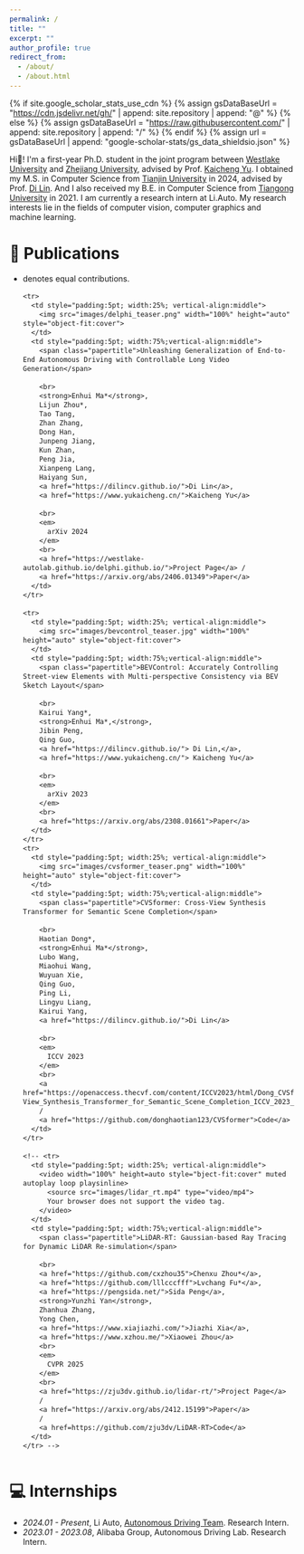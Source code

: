 ```yaml
---
permalink: /
title: ""
excerpt: ""
author_profile: true
redirect_from: 
  - /about/
  - /about.html
---
```


{% if site.google_scholar_stats_use_cdn %}
{% assign gsDataBaseUrl = "https://cdn.jsdelivr.net/gh/" | append: site.repository | append: "@" %}
{% else %}
{% assign gsDataBaseUrl = "https://raw.githubusercontent.com/" | append: site.repository | append: "/" %}
{% endif %}
{% assign url = gsDataBaseUrl | append: "google-scholar-stats/gs_data_shieldsio.json" %}

<span class='anchor' id='about-me'></span>

Hi👋! I'm a first-year Ph.D. student in the joint program between <a href="https://www.westlake.edu.cn/">Westlake University</a> and <a href="https://www.zju.edu.cn/">Zhejiang University</a>, advised by Prof. <a href="https://www.yukaicheng.cn/">Kaicheng Yu</a>. I obtained my M.S. in Computer Science from <a href="http://www.tju.edu.cn/">Tianjin University</a> in 2024, advised by Prof. <a href="https://dilincv.github.io/">Di Lin</a>. And I also received my B.E. in Computer Science from <a href="https://www.tiangong.edu.cn/">Tiangong University</a> in 2021.
I am currently a research intern at Li.Auto. My research interests lie in the fields of computer vision, computer graphics and machine learning. 

<!-- My research interest includes neural machine translation and computer vision. I have published more than 100 papers at the top international AI conferences with total <a href='https://scholar.google.com/citations?user=DhtAFkwAAAAJ'>google scholar citations <strong><span id='total_cit'>260000+</span></strong></a> (You can also use google scholar badge <a href='https://scholar.google.com/citations?user=DhtAFkwAAAAJ'><img src="https://img.shields.io/endpoint?url={{ url | url_encode }}&logo=Google%20Scholar&labelColor=f6f6f6&color=9cf&style=flat&label=citations"></a>). -->


<!-- # 🔥 News
- *2022.02*: &nbsp;🎉🎉 Lorem ipsum dolor sit amet, consectetur adipiscing elit. Vivamus ornare aliquet ipsum, ac tempus justo dapibus sit amet. 
- *2022.02*: &nbsp;🎉🎉 Lorem ipsum dolor sit amet, consectetur adipiscing elit. Vivamus ornare aliquet ipsum, ac tempus justo dapibus sit amet.  -->

# 📝 Publications 
* denotes equal contributions.

  <table style="width:100%;border:0px;border-spacing:0px;border-collapse:separate;margin-right:auto;margin-left:auto;">
    <tbody>

      <tr>
        <td style="padding:5pt; width:25%; vertical-align:middle">
          <img src="images/delphi_teaser.png" width="100%" height="auto" style="object-fit:cover">
        </td>
        <td style="padding:5pt; width:75%;vertical-align:middle">
          <span class="papertitle">Unleashing Generalization of End-to-End Autonomous Driving with Controllable Long Video Generation</span>
          
          <br>
          <strong>Enhui Ma*</strong>,
          Lijun Zhou*,
          Tao Tang,
          Zhan Zhang,
          Dong Han,
          Junpeng Jiang,
          Kun Zhan,
          Peng Jia,
          Xianpeng Lang,
          Haiyang Sun,
          <a href="https://dilincv.github.io/">Di Lin</a>,
          <a href="https://www.yukaicheng.cn/">Kaicheng Yu</a>

          <br>
          <em>
            arXiv 2024
          </em>
          <br>
          <a href="https://westlake-autolab.github.io/delphi.github.io/">Project Page</a> /
          <a href="https://arxiv.org/abs/2406.01349">Paper</a>
        </td>
      </tr>
      
      <tr>
        <td style="padding:5pt; width:25%; vertical-align:middle">
          <img src="images/bevcontrol_teaser.jpg" width="100%" height="auto" style="object-fit:cover">
        </td>
        <td style="padding:5pt; width:75%;vertical-align:middle">
          <span class="papertitle">BEVControl: Accurately Controlling Street-view Elements with Multi-perspective Consistency via BEV Sketch Layout</span>
          
          <br>
          Kairui Yang*, 
          <strong>Enhui Ma*,</strong>,        
          Jibin Peng,
          Qing Guo,
          <a href="https://dilincv.github.io/"> Di Lin,</a>,
          <a href="https://www.yukaicheng.cn/"> Kaicheng Yu</a>

          <br>
          <em>
            arXiv 2023
          </em>
          <br>
          <a href="https://arxiv.org/abs/2308.01661">Paper</a>
        </td>
      </tr>
      <tr>
        <td style="padding:5pt; width:25%; vertical-align:middle">
          <img src="images/cvsformer_teaser.png" width="100%" height="auto" style="object-fit:cover">
        </td>
        <td style="padding:5pt; width:75%;vertical-align:middle">
          <span class="papertitle">CVSformer: Cross-View Synthesis Transformer for Semantic Scene Completion</span>
          
          <br>
          Haotian Dong*,
          <strong>Enhui Ma*</strong>,
          Lubo Wang,
          Miaohui Wang,
          Wuyuan Xie,
          Qing Guo,
          Ping Li,
          Lingyu Liang,
          Kairui Yang,
          <a href="https://dilincv.github.io/">Di Lin</a>

          <br>
          <em>
            ICCV 2023
          </em>
          <br>
          <a href="https://openaccess.thecvf.com/content/ICCV2023/html/Dong_CVSformer_Cross-View_Synthesis_Transformer_for_Semantic_Scene_Completion_ICCV_2023_paper.html">Paper</a>
          /
          <a href="https://github.com/donghaotian123/CVSformer">Code</a>
        </td>
      </tr>

      <!-- <tr>
        <td style="padding:5pt; width:25%; vertical-align:middle">
          <video width="100%" height=auto style="bject-fit:cover" muted autoplay loop playsinline>
            <source src="images/lidar_rt.mp4" type="video/mp4">
            Your browser does not support the video tag.
          </video>
        </td>
        <td style="padding:5pt; width:75%;vertical-align:middle">
          <span class="papertitle">LiDAR-RT: Gaussian-based Ray Tracing for Dynamic LiDAR Re-simulation</span>
          
          <br>
          <a href="https://github.com/cxzhou35">Chenxu Zhou*</a>,
          <a href="https://github.com/lllcccfff">Lvchang Fu*</a>,
          <a href="https://pengsida.net/">Sida Peng</a>,              
          <strong>Yunzhi Yan</strong>,
          Zhanhua Zhang,
          Yong Chen,
          <a href="https://www.xiajiazhi.com/">Jiazhi Xia</a>,
          <a href="https://www.xzhou.me/">Xiaowei Zhou</a>
          <br>
          <em>
            CVPR 2025
          </em>
          <br>
          <a href="https://zju3dv.github.io/lidar-rt/">Project Page</a>
          /
          <a href="https://arxiv.org/abs/2412.15199">Paper</a>
          /
          <a href=https://github.com/zju3dv/LiDAR-RT>Code</a>
        </td>
      </tr> -->

    </tbody>
  </table>

<!-- # 🎖 Honors and Awards
- *2021.10* Lorem ipsum dolor sit amet, consectetur adipiscing elit. Vivamus ornare aliquet ipsum, ac tempus justo dapibus sit amet. 
- *2021.09* Lorem ipsum dolor sit amet, consectetur adipiscing elit. Vivamus ornare aliquet ipsum, ac tempus justo dapibus sit amet.  -->

<!-- # 📖 Educations
- *2019.06 - 2022.04 (now)*, Lorem ipsum dolor sit amet, consectetur adipiscing elit. Vivamus ornare aliquet ipsum, ac tempus justo dapibus sit amet. 
- *2015.09 - 2019.06*, Lorem ipsum dolor sit amet, consectetur adipiscing elit. Vivamus ornare aliquet ipsum, ac tempus justo dapibus sit amet.  -->

<!-- # 💬 Invited Talks
- *2021.06*, Lorem ipsum dolor sit amet, consectetur adipiscing elit. Vivamus ornare aliquet ipsum, ac tempus justo dapibus sit amet. 
- *2021.03*, Lorem ipsum dolor sit amet, consectetur adipiscing elit. Vivamus ornare aliquet ipsum, ac tempus justo dapibus sit amet.  \| [\[video\]](https://github.com/) -->

# 💻 Internships
- *2024.01 - Present*, Li Auto, [Autonomous Driving Team](https://github.com/LiAutoAD). Research Intern.
- *2023.01 - 2023.08*, Alibaba Group, Autonomous Driving Lab. Research Intern.
